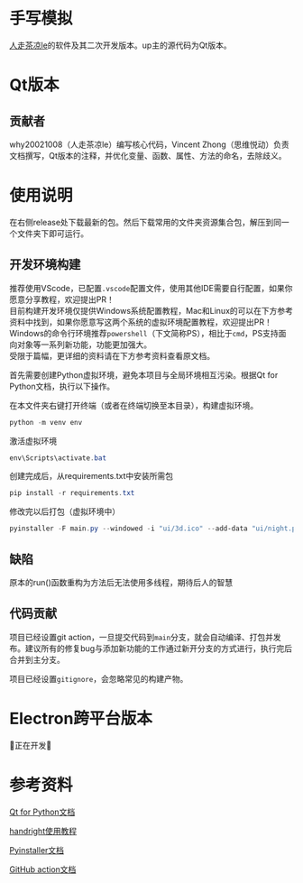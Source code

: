 # 手写模拟

[人走茶凉le](https://space.bilibili.com/354163879)的软件及其二次开发版本。up主的源代码为Qt版本。

# Qt版本

## 贡献者
why20021008（人走茶凉le）编写核心代码，Vincent Zhong（思维悦动）负责文档撰写，Qt版本的注释，并优化变量、函数、属性、方法的命名，去除歧义。

# 使用说明

在右侧release处下载最新的包。然后下载常用的文件夹资源集合包，解压到同一个文件夹下即可运行。

## 开发环境构建

推荐使用VScode，已配置`.vscode`配置文件，使用其他IDE需要自行配置，如果你愿意分享教程，欢迎提出PR！  
目前构建开发环境仅提供Windows系统配置教程，Mac和Linux的可以在下方参考资料中找到，如果你愿意写这两个系统的虚拟环境配置教程，欢迎提出PR！  
Windows的命令行环境推荐`powershell`（下文简称PS），相比于`cmd`，PS支持面向对象等一系列新功能，功能更加强大。  
受限于篇幅，更详细的资料请在下方参考资料查看原文档。

首先需要创建Python虚拟环境，避免本项目与全局环境相互污染。根据Qt for Python文档，执行以下操作。

在本文件夹右键打开终端（或者在终端切换至本目录），构建虚拟环境。
```powershell
python -m venv env
```
激活虚拟环境
```powershell
env\Scripts\activate.bat
```

创建完成后，从requirements.txt中安装所需包

```powershell
pip install -r requirements.txt
```

修改完以后打包（虚拟环境中）

```powershell
pyinstaller -F main.py --windowed -i "ui/3d.ico" --add-data "ui/night.png:ui" -n "手写模拟"
```

## 缺陷
原本的run()函数重构为方法后无法使用多线程，期待后人的智慧

## 代码贡献
项目已经设置git action，一旦提交代码到`main`分支，就会自动编译、打包并发布。建议所有的修复bug与添加新功能的工作通过新开分支的方式进行，执行完后合并到主分支。

项目已经设置`gitignore`，会忽略常见的构建产物。

# Electron跨平台版本

🚧正在开发🚧

# 参考资料
[Qt for Python文档](https://doc.qt.io/qtforpython-6/quickstart.html)

[handright使用教程](https://github.com/Gsllchb/Handright/blob/master/docs/tutorial.md)

[Pyinstaller文档](https://pyinstaller.org/en/stable/index.html#)

[GitHub action文档](https://docs.github.com/zh/actions)